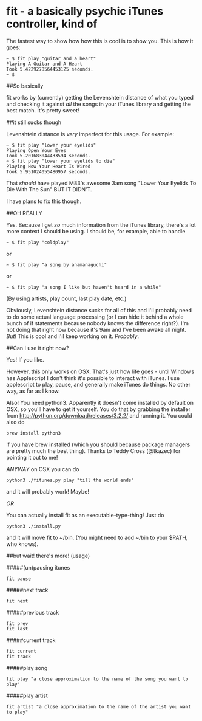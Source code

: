 fit - a basically psychic iTunes controller, kind of
========

The fastest way to show how how this is cool is to show you. This is how it goes:

	~ $ fit play "guitar and a heart" 
	Playing A Guitar and A Heart
	Took 5.4229278564453125 seconds.
	~ $ 

##So basically

fit works by (currently) getting the Levenshtein distance of what you typed and checking it against *all* the songs in your iTunes library and getting the best match. 
It's pretty sweet!

##it still sucks though

Levenshtein distance is _very_ imperfect for this usage. For example:

	~ $ fit play "lower your eyelids"
	Playing Open Your Eyes
	Took 5.201683044433594 seconds.
	~ $ fit play "lower your eyelids to die"
	Playing How Your Heart Is Wired
	Took 5.951024055480957 seconds.

That _should_ have played M83's awesome 3am song "Lower Your Eyelids To Die With The Sun" BUT IT DIDN'T.

I have plans to fix this though.

##OH REALLY

Yes. Because I get _so_ much information from the iTunes library, there's a lot more context I should be using.
I should be, for example, able to handle 
	
	~ $ fit play "coldplay"

or 
	
	~ $ fit play "a song by anamanaguchi"

or 

	~ $ fit play "a song I like but haven't heard in a while"

(By using artists, play count, last play date, etc.)

Obviously, Levenshtein distance sucks for all of this and I'll probably need to do some actual language processing (or I can hide it behind a whole bunch of if statements because nobody knows the difference right?). I'm not doing that right now because it's 9am and I've been awake all night. 
*But!* This is cool and I'll keep working on it. _Probably_.

##Can I use it right now?

Yes! If you like. 

However, this only works on OSX. That's just how life goes - until Windows has Applescript I don't think it's possible to interact with iTunes.
I use applescript to play, pause, and generally make iTunes do things. No other way, as far as I know.

Also! You need python3. Apparently it doesn't come installed by default on OSX, so you'll have to get it yourself. You do that by grabbing the installer from http://python.org/download/releases/3.2.2/ and running it. You could also do 

	brew install python3

if you have brew installed (which you should because package managers are pretty much the best thing). Thanks to Teddy Cross (@tkazec) for pointing it out to me!

*ANYWAY* on OSX you can do 
	
	python3 ./fitunes.py play "till the world ends"

and it will probably work! Maybe!

*OR*

You can actually install fit as an executable-type-thing! Just do 

	python3 ./install.py

and it will move fit to ~/bin. (You might need to add ~/bin to your $PATH, who knows).

##but wait! there's more! (usage)

#####(un)pausing itunes
 
 	fit pause

#####next track
 
 	fit next

#####previous track

	fit prev
	fit last

#####current track

	fit current
	fit track

#####play song

	fit play "a close approximation to the name of the song you want to play"

#####play artist

	fit artist "a close approximation to the name of the artist you want to play"
